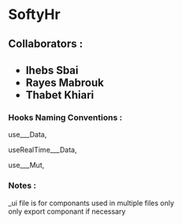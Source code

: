 <h1>SoftyHr</h1>
<h2>Collaborators :</h2>
<h2><ul><li>Ihebs Sbai</li><li>Rayes Mabrouk</li> <li>Thabet Khiari</li></ul></h2>
<h3>Hooks Naming Conventions :</h3>
<div><p>use___Data,</p><p>useRealTime___Data,</p><p>use___Mut,</p></div>
<h3>Notes :</h3>
<div>_ui file is for componants used in multiple files only</div>
<div>only export componant if necessary</div>
